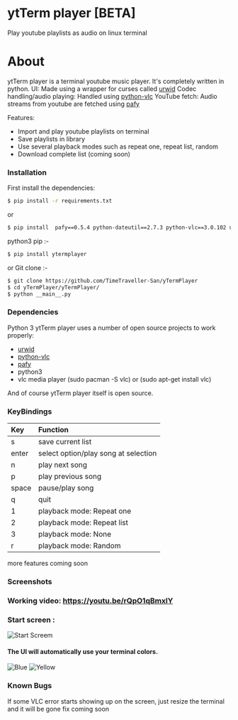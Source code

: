 # ytTerm player [BETA]
Play youtube playlists as audio on linux terminal

# About
ytTerm player is a terminal youtube music player. It's completely written in python. 
UI: Made using a wrapper for curses called [urwid][urwid]
Codec handling/audio playing: Handled using [python-vlc][vlc]
YouTube fetch: Audio streams from youtube are fetched using [pafy][pafy] 

Features:
  - Import and play youtube playlists on terminal
  - Save playlists in library
  - Use several playback modes such as repeat one, repeat list, random
  - Download complete list (coming soon)



### Installation
First install the dependencies: 
```sh
$ pip install -r requirements.txt 
```
or

```sh
$ pip install  pafy==0.5.4 python-dateutil==2.7.3 python-vlc==3.0.102 urwid==2.0.1 virtualenv==15.1.0 youtube-dl==2018.8.4
```
python3 pip :-
```sh
$ pip install ytermplayer
```
or Git clone :-
```sh
$ git clone https://github.com/TimeTraveller-San/yTermPlayer
$ cd yTermPlayer/yTermPlayer/
$ python __main__.py
```

### Dependencies
Python 3
ytTerm player uses a number of open source projects to work properly:

* [urwid][urwid]
* [python-vlc][vlc]
* [pafy][pafy] 
* python3
* vlc media player (sudo pacman -S vlc) or (sudo apt-get install vlc)


And of course ytTerm player itself is open source.

### KeyBindings

| Key       | Function  |
|:------------- |:-------------| 
| s | save current list     |
| enter     | select option/play song at selection | 
| n      | play next song     |  
| p | play previous song      |  
| space | pause/play song      |  
| q | quit      |  
| 1 | playback mode: Repeat one    |  
| 2 | playback mode: Repeat list      |  
| 3 | playback mode: None      |  
| r | playback mode: Random      |
more features coming soon




### Screenshots
### Working video:  https://youtu.be/rQpO1qBmxlY
### Start  screen : 
![Start Screem](https://i.imgur.com/rvVUmDP.png)
#### The UI will automatically use your terminal colors.
![Blue](https://i.imgur.com/R8a0Zy5.png)
![Yellow](https://i.imgur.com/TrHKuQg.jpg)

   [urwid]: <https://github.com/urwid/urwid>
   [vlc]: <https://github.com/oaubert/python-vlc>
   [pafy]: <https://github.com/mps-youtube/pafy>
   
### Known Bugs
If some VLC error starts showing up on the screen, just resize the terminal and it will be gone
fix coming soon
